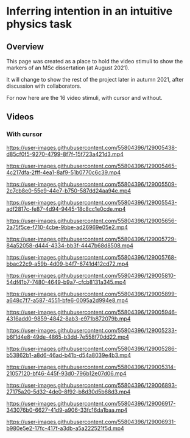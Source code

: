 # Inferring intention in an intuitive physics task

## Overview

This page was created as a place to hold the video stimuli to show the markers of an MSc dissertation (at August 2021).

It will change to show the rest of the project later in autumn 2021, after discussion with collaborators.

For now here are the 16 video stimuli, with cursor and without.

## Videos

### With cursor



https://user-images.githubusercontent.com/55804396/129005438-d85cf0f5-9270-4799-8f7f-15f723a421d3.mp4



https://user-images.githubusercontent.com/55804396/129005465-4c217dfa-2fff-4ea1-8af9-51b0770c6c39.mp4



https://user-images.githubusercontent.com/55804396/129005509-2c7cb8e0-55e9-44e7-b750-587dd24aa94e.mp4



https://user-images.githubusercontent.com/55804396/129005543-adf2817c-fe87-4d94-9445-18c8cc1e0cde.mp4



https://user-images.githubusercontent.com/55804396/129005656-2a75f5ce-f710-4cbe-9bbe-ad26969e05e2.mp4



https://user-images.githubusercontent.com/55804396/129005729-84a52058-d444-4334-bb3f-4447b68d8508.mp4



https://user-images.githubusercontent.com/55804396/129005768-bbac22c9-a59b-4d09-b4f7-6741d412cd72.mp4



https://user-images.githubusercontent.com/55804396/129005810-54df41b7-7480-4649-b9a7-cfcb8131a345.mp4



https://user-images.githubusercontent.com/55804396/129005899-a648c7f7-a587-4551-bfe6-0095a2d994e8.mp4



https://user-images.githubusercontent.com/55804396/129005946-4316add0-9859-4842-8ab3-e971b872079b.mp4




https://user-images.githubusercontent.com/55804396/129005233-b6f1d4e8-49de-4865-b3dd-7e558f70dd22.mp4



https://user-images.githubusercontent.com/55804396/129005286-b53862b1-a8d6-46ad-b41b-d54a8039e4b3.mp4



https://user-images.githubusercontent.com/55804396/129005314-21057120-bf46-445f-93d0-796b12e07d06.mp4




https://user-images.githubusercontent.com/55804396/129006893-27175a20-5d32-4de0-8f92-b8d30d5b68d3.mp4



https://user-images.githubusercontent.com/55804396/129006917-343076b0-6627-41d9-a906-33fc16da1baa.mp4



https://user-images.githubusercontent.com/55804396/129006931-b980e5e2-17fc-417f-a3db-a5a222521f5d.mp4


